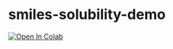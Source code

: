 # smiles-solubility-demo
[![Open In Colab](https://colab.research.google.com/assets/colab-badge.svg)](https://colab.research.google.com/github/Wo0druff/smiles-solubility-demo/blob/main/smiles-solubility-demo.ipynb)


